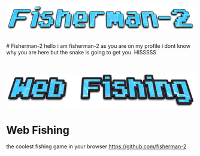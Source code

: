<p align="center"><img src="fisherman-2-logo.png" /></p>
<br>
# Fisherman-2
hello i am fisherman-2 as you are on my profile i dont know why you are here but the snake is going to get you. HISSSSS

<br>
<br>
<br>
<p align="center"><img src="webfishinglogo.png" /></p>

# Web Fishing
the coolest fishing game in your browser https://github.com/fisherman-2

